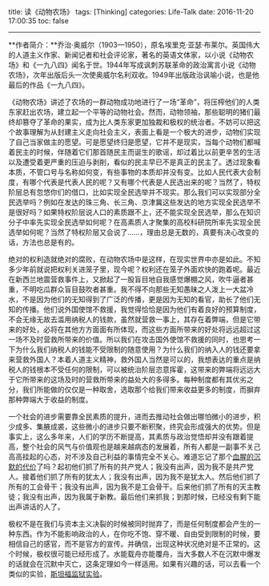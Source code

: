 title: 读《动物农场》
tags: [Thinking]
categories: Life-Talk
date: 2016-11-20 17:00:35
toc: false

---

**作者简介：**乔治·奥威尔（1903—1950），原名埃里克·亚瑟·布莱尔。英国伟大的人道主义作家、新闻记者和社会评论家，著名的英语文体家，以小说《动物农场》和《一九八四》闻名于世。1944年写成讽刺苏联革命的政治寓言小说《动物农场》，次年出版后头一次使奥威尔名利双收。1949年出版政治讽喻小说，也是他最后的作品《一九八四》。

《动物农场》讲述了农场的一群动物成功地进行了一场“革命”，将压榨他们的人类东家赶出农场，建立起一个平等的动物社会。然而，动物领袖，那些聪明的猪们最终却篡夺了革命的果实，成为比人类东家更加独裁和极权的统治者。不妨可以把这个故事理解为从封建主义走向社会主义，表面上看是一个极大的进步，动物们实现了自己当家做主的愿望。可是愿望终归是愿望，它并不是现实，当每个动物们都喊着民主的时候，伴随着它们那首随民主而诞生的歌谣，却过着比以前更辛苦的生活以及遭受着更严重的压迫与剥削，看似的民主早已不是真正的民主了。透过现象看本质，不管口号与名称如何变，有些事物的本质却并没有变。比如人民代表大会制度，有哪个代表是代表人民的呢？又有哪个代表是人民选出来的呢？当然了，特权阶层总有忽悠你们的借口，比如实现全民选举并不现实。那么我们可以实现部分全民选举吗？例如在发达的珠三角、长三角、京津冀这些发达的地方实现全民选举不是很好吗？如果特权阶层说人口的素质跟不上，还不能实现全民选举，那么在知识分子中率先实现全民选举如何呢？在高素质人才聚集的高校科研院所率先实现全民选举如何呢？当然了特权阶层又会说了......，理由总是无数的，真要有决心改变的话，方法也总是有的。

绝对的权利造就绝对的腐败，在动物农场中是这样，在现实世界中亦是如此。不知多少年前就说把权利关进笼子里，现今呢？权利还在笼子外面欢快的跑着呢。最近在新西兰地震营救事件上，又掀起了一股盲目地自我感觉爆棚之风，吹牛逼者甚重，不明吃瓜群众盲目鼓吹者甚重。我不得不向那些无知愚昧之人泼上一大盆冷水，不是因为他们的无知得到了广泛的传播，更是因为无知的看官，助长了他们无知的传播。他们说外国使馆不救援，我觉得恰恰是因为他们有着良好的预算制度，不会无缘无故去滥用纳税人的钱款，虽然就营救一事上，其存在着弊端，但是它带来的好处，必将在其他方方面面有所体现，而这些方面所带来的好处将远远超过这一场不及时营救所带来的价值。所以我们在攻击国外使馆不救援的同时，也思考一下为什么我们纳税人的钱能不受限制的随意使用？为什么我们的纳入人的钱还要拿来营救外国人？本着人道主义精神，救外国人当然是可以的，我想表达的重点是纳税人的钱根本不受任何的限制，可以被统治阶层恣意挥霍，这带来的弊端将远远大于它所带来的这场及时的营救所带来的益处大的多得多。每种制度都有其优劣之分，我们所能做的仅仅是一种取舍，选取那个给我们带来收益更多的制度，而摒弃那种弊端大于收益的制度。

一个社会的进步需要靠全民素质的提升，进而去推动社会做出哪怕微小的进步，积少成多、集腋成裘，这些微小的进步只要不断积聚，终究会形成强大的优势。但是事实上，这么多年来，人们的学历不断提高，其素质与政治觉悟却并没有跟着提高，整个社会的风气与价值观也是越来越病态的发展着，所有人都是一副事不关己高高挂起的心态，对不涉及自己利益的事情完全不关心。难道忘记了那个[血腥的沉默的代价](https://zh.wikipedia.org/wiki/%E8%B5%B7%E5%88%9D%E4%BB%96%E5%80%91%E2%80%A6%E2%80%A6)了吗？起初他们抓了所有的共产党人；我没有出声，因为我不是共产党人。接着他们抓了所有的犹太人；我没有出声，因为我不是犹太人。然后他们抓了所有的工会骨干；我没有出声，因为我不是工会骨干。后来他们抓了所有的天主教徒；我没有出声，因为我属于新教。最后他们来抓我；到那时候，已经没有剩下能出声讲话的人了。

极权不是在我们与资本主义决裂的时候被同时抛弃了，而是任何制度都会产生的一种东西。作为不能影响政治的人，在你吃不饱、穿不暖、自由受到限制的时候，要相信自己的感官，而不是官方的宣传。并确信，出现这种状况绝对是不正常的。这个时候，极权很可能已经形成了。水能载舟亦能覆舟，当大多数人不在沉默中爆发的话就会在沉默中灭亡，这条定理如今一样适用。如果有兴趣的话，可以去看一个类似的实验，[斯坦福监狱实验](https://zh.wikipedia.org/zh-hans/%E6%96%AF%E5%9D%A6%E7%A6%8F%E7%9B%91%E7%8B%B1%E5%AE%9E%E9%AA%8C)。